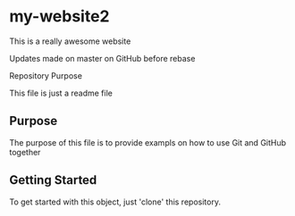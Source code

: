 # my-website2

This is a really awesome website

Updates made on master on GitHub before rebase

Repository Purpose

This file is just a readme file

## Purpose

The purpose of this file is to provide exampls
on how to use Git and GitHub together

## Getting Started

To get started with this object, just 'clone' this repository.
